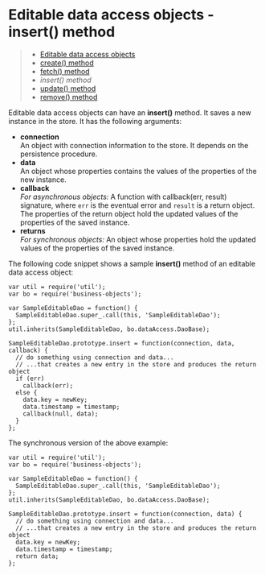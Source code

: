 # Editable data access objects - insert() method

> * [Editable data access objects](/data-access/editable)
> * [create() method](create)
> * [fetch() method](fetch)
> * _insert() method_
> * [update() method](update)
> * [remove() method](remove)

Editable data access objects can have an __insert()__ method. It saves a new instance
in the store. It has the following arguments:

* __connection__  
  An object with connection information to the store. It depends on
  the persistence procedure. 
* __data__  
  An object whose properties contains the values of the properties of the new instance. 
* __callback__  
  _For asynchronous objects:_ A function with callback(err, result) signature, where
  `err` is the eventual error and `result` is a return object. The properties of the
  return object hold the updated values of the properties of the saved instance.
* __returns__  
  _For synchronous objects:_ An object whose properties hold the updated values of the
  properties of the saved instance.

The following code snippet shows a sample __insert()__ method of an editable data access object:

```
var util = require('util');
var bo = require('business-objects');

var SampleEditableDao = function() {
  SampleEditableDao.super_.call(this, 'SampleEditableDao');
};
util.inherits(SampleEditableDao, bo.dataAccess.DaoBase);

SampleEditableDao.prototype.insert = function(connection, data, callback) {
  // do something using connection and data...
  // ...that creates a new entry in the store and produces the return object
  if (err)
    callback(err);
  else {
    data.key = newKey;
    data.timestamp = timestamp;
    callback(null, data);
  }
};
```

The synchronous version of the above example:

```
var util = require('util');
var bo = require('business-objects');

var SampleEditableDao = function() {
  SampleEditableDao.super_.call(this, 'SampleEditableDao');
};
util.inherits(SampleEditableDao, bo.dataAccess.DaoBase);

SampleEditableDao.prototype.insert = function(connection, data) {
  // do something using connection and data...
  // ...that creates a new entry in the store and produces the return object
  data.key = newKey;
  data.timestamp = timestamp;
  return data;
};
```
